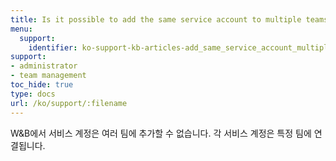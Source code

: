 ```yaml
---
title: Is it possible to add the same service account to multiple teams?
menu:
  support:
    identifier: ko-support-kb-articles-add_same_service_account_multiple_teams
support:
- administrator
- team management
toc_hide: true
type: docs
url: /ko/support/:filename
---
```


W&B에서 서비스 계정은 여러 팀에 추가할 수 없습니다. 각 서비스 계정은 특정 팀에 연결됩니다.
